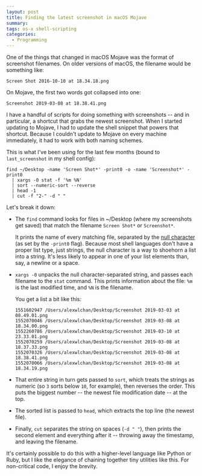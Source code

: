```yaml
---
layout: post
title: Finding the latest screenshot in macOS Mojave
summary:
tags: os-x shell-scripting
categories:
  - Programming
---
```


One of the things that changed in macOS Mojave was the format of screenshot filenames.
On older versions of macOS, the filename would be something like:

```
Screen Shot 2016-10-10 at 18.34.18.png
```

On Mojave, the first two words got collapsed into one:

```
Screenshot 2019-03-08 at 18.38.41.png
```

I have a handful of scripts for doing something with screenshots -- and in particular, a shortcut that grabs the newest screenshot.
When I started updating to Mojave, I had to update the shell snippet that powers that shortcut.
Because I couldn't update to Mojave on every machine immediately, it had to work with both naming schemes.

This is what I've been using for the last few months (bound to `last_screenshot` in my shell config):

```shell
find ~/Desktop -name 'Screen Shot*' -print0 -o -name 'Screenshot*' -print0
  | xargs -0 stat -f '%m %N'
  | sort --numeric-sort --reverse
  | head -1
  | cut -f "2-" -d " "
```

Let's break it down:

*   The `find` command looks for files in ~/Desktop (where my screenshots get saved) that match the filename `Screen Shot*` or `Screenshot*`.

    It prints the name of every matching file, separated by the [null character][null] (as set by the `-print0` flag).
    Because most shell languages don't have a proper list type, just strings, the null character is a way to shoehorn a list into a string.
    It's less likely to appear in one of your list elements than, say, a newline or a space.

*   `xargs -0` unpacks the null character-separated string, and passes each filename to the `stat` command.
    This prints information about the file: `%m` is the last modified time, and `%N` is the filename.

    You get a list a bit like this:

    ```
    1551602947 /Users/alexwlchan/Desktop/Screenshot 2019-03-03 at 08.49.01.png
    1552070046 /Users/alexwlchan/Desktop/Screenshot 2019-03-08 at 18.34.00.png
    1552260786 /Users/alexwlchan/Desktop/Screenshot 2019-03-10 at 23.33.01.png
    1552070259 /Users/alexwlchan/Desktop/Screenshot 2019-03-08 at 18.37.33.png
    1552070326 /Users/alexwlchan/Desktop/Screenshot 2019-03-08 at 18.38.41.png
    1552070066 /Users/alexwlchan/Desktop/Screenshot 2019-03-08 at 18.34.19.png
    ```

*   That entire string in turn gets passed to `sort`, which treats the strings as numeric (so `3` sorts below `10`, for example), then reverses the order.
    This puts the biggest number -- the newest file modification date -- at the top.

*   The sorted list is passed to `head`, which extracts the top line (the newest file).

*   Finally, `cut` separates the string on spaces (`-d " "`), then prints the second element and everything after it -- throwing away the timestamp, and leaving the filename.

It's certainly possible to do this with a higher-level language like Python or Ruby, but I like the elegance of chaining together tiny utilities like this.
For non-critical code, I enjoy the brevity.

[null]: https://en.wikipedia.org/wiki/Null_character
